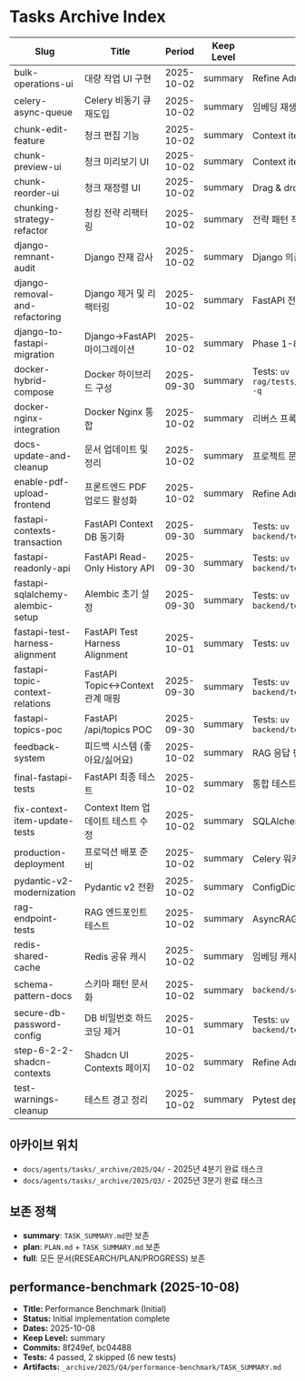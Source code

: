 # Tasks Archive Index

| Slug | Title | Period | Keep Level | Notes |
|------|-------|--------|------------|-------|
| bulk-operations-ui | 대량 작업 UI 구현 | 2025-10-02 | summary | Refine Admin Panel bulk operations |
| celery-async-queue | Celery 비동기 큐 재도입 | 2025-10-02 | summary | 임베딩 재생성 비동기화 |
| chunk-edit-feature | 청크 편집 기능 | 2025-10-02 | summary | Context item 인라인 편집 |
| chunk-preview-ui | 청크 미리보기 UI | 2025-10-02 | summary | Context item 뷰어 |
| chunk-reorder-ui | 청크 재정렬 UI | 2025-10-02 | summary | Drag & drop 재정렬 |
| chunking-strategy-refactor | 청킹 전략 리팩터링 | 2025-10-02 | summary | 전략 패턴 적용 (PDF/FAQ/Markdown) |
| django-remnant-audit | Django 잔재 감사 | 2025-10-02 | summary | Django 의존성 100% 제거 검증 |
| django-removal-and-refactoring | Django 제거 및 리팩터링 | 2025-10-02 | summary | FastAPI 전환 완료 |
| django-to-fastapi-migration | Django→FastAPI 마이그레이션 | 2025-10-02 | summary | Phase 1-8 완료 |
| docker-hybrid-compose | Docker 하이브리드 구성 | 2025-09-30 | summary | Tests: `uv run pytest rag/tests/test_docker_fastapi_service.py -q` |
| docker-nginx-integration | Docker Nginx 통합 | 2025-10-02 | summary | 리버스 프록시 설정 |
| docs-update-and-cleanup | 문서 업데이트 및 정리 | 2025-10-02 | summary | 프로젝트 문서 동기화 |
| enable-pdf-upload-frontend | 프론트엔드 PDF 업로드 활성화 | 2025-10-02 | summary | Refine Admin Panel 파일 업로드 |
| fastapi-contexts-transaction | FastAPI Context DB 동기화 | 2025-09-30 | summary | Tests: `uv run pytest backend/tests/test_contexts.py -q` |
| fastapi-readonly-api | FastAPI Read-Only History API | 2025-09-30 | summary | Tests: `uv run pytest backend/tests/test_history_read.py -q` |
| fastapi-sqlalchemy-alembic-setup | Alembic 초기 설정 | 2025-09-30 | summary | Tests: `uv run pytest backend/tests/test_alembic_setup.py` |
| fastapi-test-harness-alignment | FastAPI Test Harness Alignment | 2025-10-01 | summary | Tests: `uv run pytest backend/tests -q` |
| fastapi-topic-context-relations | FastAPI Topic↔Context 관계 매핑 | 2025-09-30 | summary | Tests: `uv run pytest backend/tests/test_topics_poc.py` |
| fastapi-topics-poc | FastAPI /api/topics POC | 2025-09-30 | summary | Tests: `uv run pytest backend/tests/test_topics_poc.py` |
| feedback-system | 피드백 시스템 (좋아요/싫어요) | 2025-10-02 | summary | RAG 응답 평가 |
| final-fastapi-tests | FastAPI 최종 테스트 | 2025-10-02 | summary | 통합 테스트 완료 |
| fix-context-item-update-tests | Context Item 업데이트 테스트 수정 | 2025-10-02 | summary | SQLAlchemy 트랜잭션 픽스 |
| production-deployment | 프로덕션 배포 준비 | 2025-10-02 | summary | Celery 워커 설정 |
| pydantic-v2-modernization | Pydantic v2 전환 | 2025-10-02 | summary | ConfigDict 패턴 적용 |
| rag-endpoint-tests | RAG 엔드포인트 테스트 | 2025-10-02 | summary | AsyncRAGService mock 테스트 |
| redis-shared-cache | Redis 공유 캐시 | 2025-10-02 | summary | 임베딩 캐시 수평 확장 |
| schema-pattern-docs | 스키마 패턴 문서화 | 2025-10-02 | summary | `backend/schemas/README.md` |
| secure-db-password-config | DB 비밀번호 하드코딩 제거 | 2025-10-01 | summary | Tests: `uv run pytest backend/tests/test_config.py -q` |
| step-6-2-2-shadcn-contexts | Shadcn UI Contexts 페이지 | 2025-10-02 | summary | Refine Admin Panel 컨텍스트 관리 |
| test-warnings-cleanup | 테스트 경고 정리 | 2025-10-02 | summary | Pytest deprecation warnings 해결 |

## 아카이브 위치
- `docs/agents/tasks/_archive/2025/Q4/` - 2025년 4분기 완료 태스크
- `docs/agents/tasks/_archive/2025/Q3/` - 2025년 3분기 완료 태스크

## 보존 정책
- **summary**: `TASK_SUMMARY.md`만 보존
- **plan**: `PLAN.md` + `TASK_SUMMARY.md` 보존
- **full**: 모든 문서(RESEARCH/PLAN/PROGRESS) 보존

## performance-benchmark (2025-10-08)
- **Title:** Performance Benchmark (Initial)
- **Status:** Initial implementation complete
- **Dates:** 2025-10-08
- **Keep Level:** summary
- **Commits:** 8f249ef, bc04488
- **Tests:** 4 passed, 2 skipped (6 new tests)
- **Artifacts:** `_archive/2025/Q4/performance-benchmark/TASK_SUMMARY.md`
